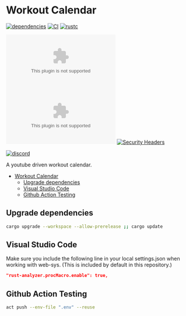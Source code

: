 # Workout Calendar

[![dependencies](https://deps.rs/repo/github/zageron/workout-calendar/status.svg)](https://deps.rs/repo/github/zageron/workout-calendar)
[![CI](https://img.shields.io/github/workflow/status/Zageron/workout-calendar/CI?style=flat-square&label=CI)](https://github.com/Zageron/workout-calendar/actions/workflows/validate.yml)
[![rustc](https://img.shields.io/badge/rustc-1.59-lightgray.svg?style=flat-square)](https://www.rust-lang.org/)

[![hsts](https://img.shields.io/hsts/preload/learnsplatoon.zageron.com?style=flat-square)](https://hstspreload.org/)
[![Mozilla HTTP Observatory Grade](https://img.shields.io/mozilla-observatory/grade/learnsplatoon.zageron.com?publish&style=flat-square)](https://observatory.mozilla.org/analyze/learnsplatoon.zageron.com)
[![Security Headers](https://img.shields.io/security-headers?style=flat-square&url=https%3A%2F%2Fsecurityheaders.com%2F%3Fq%3Dlearnsplatoon.zageron.com)](https://securityheaders.com/?q=learnsplatoon.zageron.com)

[![discord](https://img.shields.io/discord/921110926751584346?label=discord&color=7289DA&logo=discord&logoColor=white&style=flat-square)](https://discord.com/invite/g4uHt46U)

A youtube driven workout calendar.

- [Workout Calendar](#workout-calendar)
  - [Upgrade dependencies](#upgrade-dependencies)
  - [Visual Studio Code](#visual-studio-code)
  - [Github Action Testing](#github-action-testing)

## Upgrade dependencies

```bash
cargo upgrade --workspace --allow-prerelease ;; cargo update
```

## Visual Studio Code

Make sure you include the following line in your local settings.json when working with web-sys.
(This is included by default in this repository.)

```json
"rust-analyzer.procMacro.enable": true,
```

## Github Action Testing

```bash
act push --env-file ".env" --reuse
```
